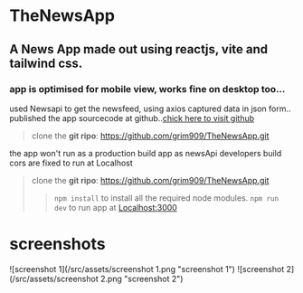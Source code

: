 # TheNewsApp

## A News App made out using reactjs, vite and tailwind css.
### app is optimised for mobile view, works fine on desktop too...

used Newsapi to get the newsfeed, using axios captured data in json form..
published the app sourcecode at github..<a href="https://github.com/grim909/TheNewsApp">chick here to visit github</a>
>
> clone the **git ripo**: https://github.com/grim909/TheNewsApp.git
>
the app won't run as a production build app as newsApi developers build cors are fixed to run at Localhost

> clone the **git ripo**: https://github.com/grim909/TheNewsApp.git
>> `npm install`
> to install all the required node modules.
>> `npm run dev` 
> to run app at <Localhost:3000>

# screenshots
![screenshot 1](/src/assets/screenshot 1.png "screenshot 1")
![screenshot 2](/src/assets/screenshot 2.png "screenshot 2")
